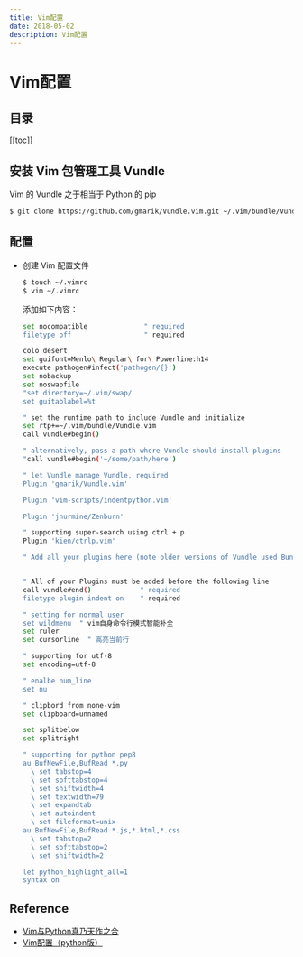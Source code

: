 ```yaml
---
title: Vim配置
date: 2018-05-02
description: Vim配置
---
```


# Vim配置

## 目录

[[toc]]

## 安装 Vim 包管理工具 Vundle

Vim 的 Vundle 之于相当于 Python 的 pip

```bash
$ git clone https://github.com/gmarik/Vundle.vim.git ~/.vim/bundle/Vundle.vim
```

## 配置

- 创建 Vim 配置文件

    ```bash
    $ touch ~/.vimrc
    $ vim ~/.vimrc
    ```

    添加如下内容：

    ```bash
    set nocompatible              " required
    filetype off                  " required

    colo desert
    set guifont=Menlo\ Regular\ for\ Powerline:h14
    execute pathogen#infect('pathogen/{}')
    set nobackup
    set noswapfile
    "set directory=~/.vim/swap/
    set guitablabel=%t

    " set the runtime path to include Vundle and initialize
    set rtp+=~/.vim/bundle/Vundle.vim
    call vundle#begin()

    " alternatively, pass a path where Vundle should install plugins
    "call vundle#begin('~/some/path/here')

    " let Vundle manage Vundle, required
    Plugin 'gmarik/Vundle.vim'

    Plugin 'vim-scripts/indentpython.vim'

    Plugin 'jnurmine/Zenburn'

    " supporting super-search using ctrl + p
    Plugin 'kien/ctrlp.vim'

    " Add all your plugins here (note older versions of Vundle used Bundle instead of Plugin)


    " All of your Plugins must be added before the following line
    call vundle#end()            " required
    filetype plugin indent on    " required

    " setting for normal user
    set wildmenu  " vim自身命令行模式智能补全
    set ruler
    set cursorline  " 高亮当前行

    " supporting for utf-8
    set encoding=utf-8

    " enalbe num_line
    set nu

    " clipbord from none-vim
    set clipboard=unnamed

    set splitbelow
    set splitright

    " supporting for python pep8
    au BufNewFile,BufRead *.py
      \ set tabstop=4
      \ set softtabstop=4
      \ set shiftwidth=4
      \ set textwidth=79
      \ set expandtab
      \ set autoindent
      \ set fileformat=unix
    au BufNewFile,BufRead *.js,*.html,*.css
      \ set tabstop=2
      \ set softtabstop=2
      \ set shiftwidth=2

    let python_highlight_all=1
    syntax on

    ```

## Reference

- [Vim与Python真乃天作之合](http://codingpy.com/article/vim-and-python-match-in-heaven/)
- [Vim配置（python版）](https://www.cnblogs.com/cjy15639731813/p/5886158.html)
